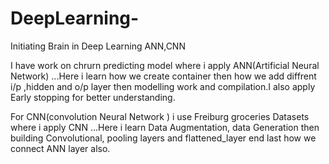# DeepLearning-
Initiating Brain in Deep Learning ANN,CNN

I have work on chrurn predicting model where i apply ANN(Artificial Neural Network) ...Here i learn how we create container then how we add diffrent i/p ,hidden and o/p layer then modelling work and compilation.I also apply Early stopping for better understanding.

For CNN(convolution Neural Network ) i use Freiburg groceries Datasets where i apply CNN ...Here i learn Data Augmentation, data Generation then building Convolutional, pooling layers and flattened_layer end last how we connect ANN layer also.


